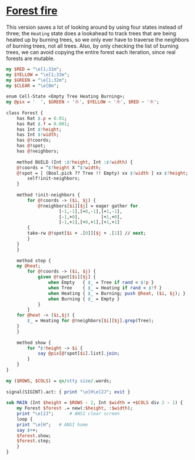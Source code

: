 [1]: https://rosettacode.org/wiki/Forest_fire

# [Forest fire][1]

This version saves a lot of looking around by using four states instead of three; the `Heating` state does a lookahead to track trees that are being heated up by burning trees, so we only ever have to traverse the neighbors of burning trees, not all trees. Also, by only checking the list of burning trees, we can avoid copying the entire forest each iteration, since real forests are mutable.

```perl
my $RED = "\e[1;31m";
my $YELLOW = "\e[1;33m";
my $GREEN = "\e[1;32m";
my $CLEAR = "\e[0m";
 
enum Cell-State <Empty Tree Heating Burning>;
my @pix = '  ', $GREEN ~ '木', $YELLOW ~ '木', $RED ~ '木';
 
class Forest {
    has Rat $.p = 0.01;
    has Rat $.f = 0.001;
    has Int $!height;
    has Int $!width;
    has @!coords;
    has @!spot;
    has @!neighbors;
 
    method BUILD (Int :$!height, Int :$!width) {
	@!coords = ^$!height X ^$!width;
	@!spot = [ (Bool.pick ?? Tree !! Empty) xx $!width ] xx $!height;
        self!init-neighbors;
    }
 
    method !init-neighbors {
        for @!coords -> ($i, $j) {
            @!neighbors[$i][$j] = eager gather for
                    [-1,-1],[+0,-1],[+1,-1],
                    [-1,+0],        [+1,+0],
                    [-1,+1],[+0,+1],[+1,+1]
	    {
		take-rw @!spot[$i + .[0]][$j + .[1]] // next;
	    }
	}
    }
 
    method step {
	my @heat;
        for @!coords -> ($i, $j) {
            given @!spot[$i][$j] {
                when Empty   { $_ = Tree if rand < $!p }
                when Tree    { $_ = Heating if rand < $!f }
                when Heating { $_ = Burning; push @heat, ($i, $j); }
                when Burning { $_ = Empty }
            }
        }
	for @heat -> ($i,$j) {
	    $_ = Heating for @!neighbors[$i][$j].grep(Tree);
	}
    }
 
    method show {
        for ^$!height -> $i {
            say @pix[@!spot[$i].list].join;
        }
    }
}
 
my ($ROWS, $COLS) = qx/stty size/.words;
 
signal(SIGINT).act: { print "\e[H\e[2J"; exit }
 
sub MAIN (Int $height = $ROWS - 2, Int $width = +$COLS div 2 - 1) {
    my Forest $forest .= new(:$height, :$width);
    print "\e[2J";      # ANSI clear screen
    loop {
	print "\e[H";   # ANSI home
	say $++;
	$forest.show;
	$forest.step;
    }
}
```